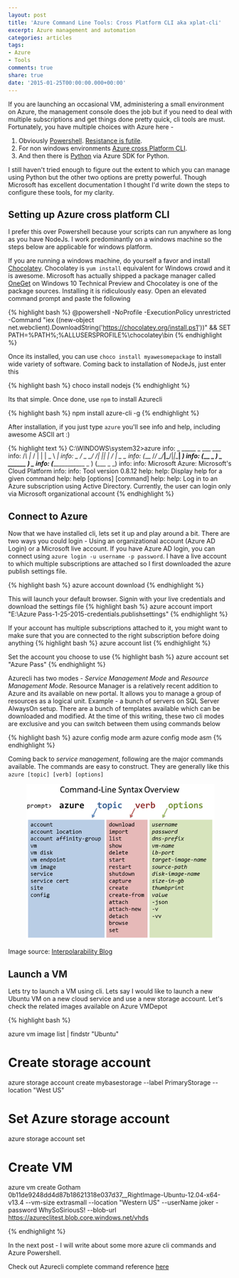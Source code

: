 ```yaml
---
layout: post
title: 'Azure Command Line Tools: Cross Platform CLI aka xplat-cli'
excerpt: Azure management and automation
categories: articles
tags:
- Azure
- Tools
comments: true
share: true
date: '2015-01-25T00:00:00.000+00:00'
---
```


If you are launching an occasional VM, administering a small environment on Azure, the management console does the job but if you need to deal with multiple subscriptions and get things done pretty quick, cli tools are must. Fortunately, you have multiple choices with Azure here - 

1. Obviously [Powershell](http://azure.microsoft.com/en-in/documentation/articles/install-configure-powershell/). [Resistance is futile](http://www.infoworld.com/article/2614339/windows-server/resistance-is-futile--you-will-use-powershell.html).  
2. For non windows environments [Azure cross Platform CLI](http://azure.microsoft.com/en-in/documentation/articles/xplat-cli/). 
3. And then there is [Python](http://azure.microsoft.com/en-in/documentation/articles/cloud-services-python-how-to-use-service-management) via Azure SDK for Python. 

I still haven't tried enough to figure out the extent to which you can manage using Python but the other two options are pretty powerful. Though Microsoft has excellent documentation I thought I'd write down the steps to configure these tools, for my clarity. 


## Setting up Azure cross platform CLI

I prefer this over Powershell because your scripts can run anywhere as long as you have NodeJs. I work predominantly on a windows machine so the steps below are applicable for windows platform. 

If you are running a windows machine, do yourself a favor and install [Chocolatey](https://chocolatey.org/). Chocolatey is `yum install` equivalent for Windows crowd and it is awesome. Microsoft has actually shipped a package manager called [OneGet](http://blogs.msdn.com/b/garretts/archive/2014/04/01/my-little-secret-windows-powershell-oneget.aspx) on Windows 10 Technical Preview and Chocolatey is one of the package sources. Installing it is ridiculously easy. Open an elevated command prompt and paste the following

{% highlight bash %}
@powershell -NoProfile -ExecutionPolicy unrestricted -Command "iex ((new-object net.webclient).DownloadString('https://chocolatey.org/install.ps1'))" && SET PATH=%PATH%;%ALLUSERSPROFILE%\chocolatey\bin
{% endhighlight %}

Once its installed, you can use `choco install myawesomepackage` to install wide variety of software. Coming back to installation of NodeJs, just enter this

{% highlight bash %}
choco install nodejs
{% endhighlight %}

Its that simple. Once done, use `npm` to install Azurecli

{% highlight bash %}
npm install azure-cli -g
{% endhighlight %}

After installation, if you just type `azure` you'll see info and help, including awesome ASCII art :)

{% highlight text %}
C:\WINDOWS\system32>azure
info:             _    _____   _ ___ ___
info:            /_\  |_  / | | | _ \ __|
info:      _ ___/ _ \__/ /| |_| |   / _|___ _ _
info:    (___  /_/ \_\/___|\___/|_|_\___| _____)
info:       (_______ _ _)         _ ______ _)_ _
info:              (______________ _ )   (___ _ _)
info:
info:    Microsoft Azure: Microsoft's Cloud Platform
info:
info:    Tool version 0.8.12
help:
help:    Display help for a given command
help:      help [options] [command]
help:
help:    Log in to an Azure subscription using Active Directory. Currently, the user can login only via Microsoft organizational account
{% endhighlight %}

## Connect to Azure

Now that we have installed cli, lets set it up and play around a bit. There are two ways you could login - Using an organizational account (Azure AD Login) or a Microsoft live account. If you have Azure AD login, you can connect using `azure login -u username -p password`. I have a live account to which multiple subscriptions are attached so I first downloaded the azure publish settings file.

{% highlight bash %}
azure account download
{% endhighlight %}

This will launch your default browser. Signin with your live credentials and download the settings file
{% highlight bash %}
azure account import "E:\Azure Pass-1-25-2015-credentials.publishsettings"
{% endhighlight %}

If your account has multiple subscriptions attached to it, you might want to make sure that you are connected to the right subscription before doing anything
{% highlight bash %}
azure account list
{% endhighlight %}

Set the account you choose to use
{% highlight bash %}
azure account set "Azure Pass"
{% endhighlight %}

Azurecli has two modes - *Service Management Mode* and *Resource Management Mode*. Resource Manager is a relatively recent addition to Azure and its available on new portal. It allows you to manage a group of resources as a logical unit. Example - a bunch of servers on SQL Server AlwaysOn setup. There are a bunch of templates available which can be downloaded and modified. At the time of this writing, these two cli modes are exclusive and you can switch between them using commands below

{% highlight bash %}
azure config mode arm
azure config mode asm
{% endhighlight %}

Coming back to *service management*, following are the major commands available. The commands are easy to construct. They are generally like this `azure [topic] [verb] [options]`

<figure>
	<img src="/images/azurecli.png" alt="image">
</figure>

Image source: [Interpolarability Blog](http://blogs.msdn.com/b/interoperability/archive/2012/06/07/windows-azure-command-line-tool-for-mac-and-linux.aspx)

## Launch a VM

Lets try to launch a VM using cli. Lets say I would like to launch a new Ubuntu VM on a new cloud service and use a new storage account. Let's check the related images available on Azure VMDepot

{% highlight bash %}

azure vm image list | findstr "Ubuntu" 

# Create storage account
azure storage account create mybasestorage --label PrimaryStorage --location "West US"

# Set Azure storage account
azure storage account set 

# Create VM

azure vm create Gotham 0b11de9248dd4d87b18621318e037d37__RightImage-Ubuntu-12.04-x64-v13.4  --vm-size extrasmall --location "Western US" --userName joker -password WhySoSiriousS! --blob-url https://azureclitest.blob.core.windows.net/vhds

{% endhighlight %}


In the next post - I will write about some more azure cli commands and Azure Powershell. 


Check out Azurecli complete command reference [here](http://azure.microsoft.com/en-us/documentation/articles/command-line-tools) 





